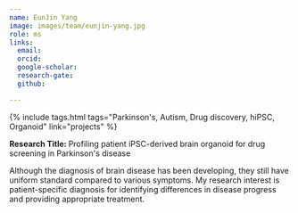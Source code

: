 ```yaml
---
name: EunJin Yang
image: images/team/eunjin-yang.jpg
role: ms
links:
  email:
  orcid:
  google-scholar:
  research-gate:
  github:

---
```


{%
  include tags.html
  tags="Parkinson's, Autism, Drug discovery, hiPSC, Organoid"
  link="projects"
%}

<strong>Research Title: </strong> Profiling patient iPSC-derived brain organoid for drug screening in Parkinson's disease

Although the diagnosis of brain disease has been developing, they still have uniform standard compared to various symptoms. My research interest is patient-specific diagnosis for identifying differences in disease progress and providing appropriate treatment.
